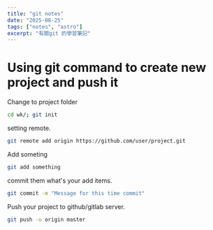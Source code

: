 ```yaml
---
title: "git notes"
date: "2025-08-25"
tags: ["notes", "astro"]
excerpt: "有關git 的學習筆記"
---
```


# Using git command to create new project and push it

Change to project  folder 

```bash
cd wk/; git init
```

setting remote.

```bash
git remote add origin https://github.com/user/project.git
```

Add someting

```bash
git add something
```

commit them what's your add items.

```bash
git commit -m "Message for this time commit"
```

Push your project to github/gitlab server.

```bash
git push -u origin master
```